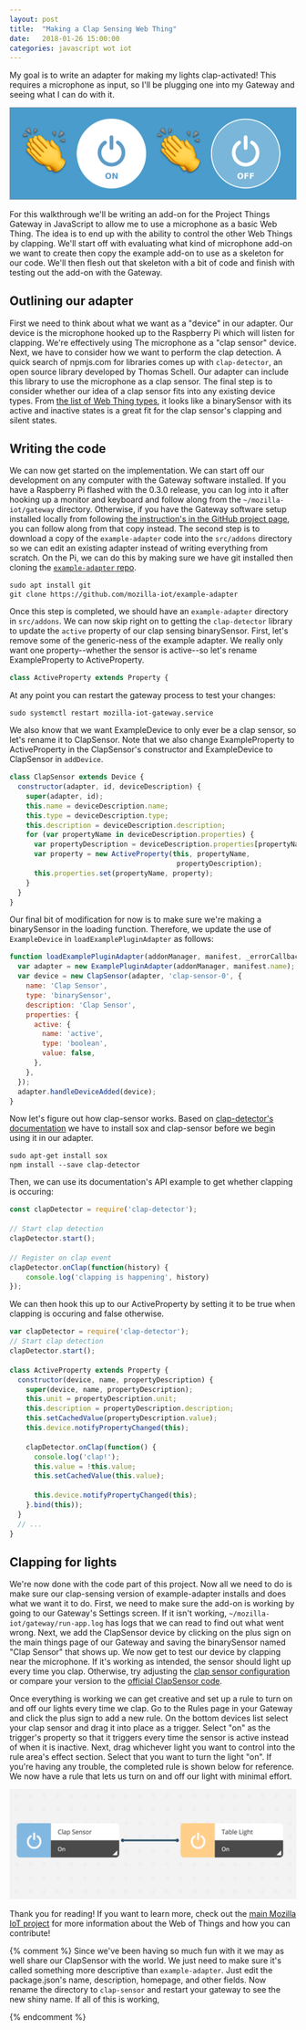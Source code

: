 ```yaml
---
layout: post
title:  "Making a Clap Sensing Web Thing"
date:   2018-01-26 15:00:00
categories: javascript wot iot
---
```


My goal is to write an adapter for making my lights clap-activated! This
requires a microphone as input, so I'll be plugging one into my Gateway and
seeing what I can do with it.

![clap on clap off](/assets/images/clap-on-clap-off.png)

For this walkthrough we'll be writing an add-on for the Project Things Gateway
in JavaScript to allow me to use a microphone as a basic Web Thing. The idea is
to end up with the ability to control the other Web Things by clapping.
We'll start off with evaluating what kind of microphone add-on we want to
create then copy the example add-on to use as a skeleton for our code. We'll
then flesh out that skeleton with a bit of code and finish with testing out the
add-on with the Gateway.

## Outlining our adapter

First we need to think about what we want as a "device" in our adapter. Our
device is the microphone hooked up to the Raspberry Pi which will listen for
clapping. We're effectively using The microphone as a "clap sensor" device.
Next, we have to consider how we want to perform the clap detection. A quick search of
npmjs.com for libraries comes up with `clap-detector`, an open source library
developed by Thomas Schell. Our adapter can include this library to use the
microphone as a clap sensor. The final step is to consider whether our idea of
a clap sensor fits into any existing device types. From [the list of Web Thing
types](https://mozilla-iot.github.io/wot/#web-thing-types), it looks like a
binarySensor with its active and inactive states is a great fit for the clap
sensor's clapping and silent states.

## Writing the code

We can now get started on the implementation. We can start off our development on any computer
with the Gateway software installed. If you have a Raspberry Pi flashed with
the 0.3.0 release, you can log into it after hooking up a monitor and keyboard
and follow along from the `~/mozilla-iot/gateway` directory. Otherwise, if you
have the Gateway software setup installed locally from following [the
instruction's in the GitHub project
page](https://github.com/mozilla-iot/gateway#things-gateway-by-mozilla), you
can follow along from that copy instead. The second step is to download a copy
of the `example-adapter` code into the `src/addons` directory so we can edit an
existing adapter instead of writing everything from scratch. On the Pi, we can
do this by making sure we have git installed then cloning the
[`example-adapter` repo](https://github.com/mozilla-iot/example-adapter).

```shell
sudo apt install git
git clone https://github.com/mozilla-iot/example-adapter
```

Once this step is completed, we should have an `example-adapter` directory in
`src/addons`. We can now skip right on to getting the `clap-detector` library
to update the `active` property of our clap sensing binarySensor.
First, let's remove some of the generic-ness of the example adapter. We really
only want one property--whether the sensor is active--so let's rename
ExampleProperty to ActiveProperty.

```javascript
class ActiveProperty extends Property {
```

At any point you can restart the gateway process to test your changes:
```shell
sudo systemctl restart mozilla-iot-gateway.service
```

We also know that we want ExampleDevice to only ever be a clap sensor, so let's
rename it to ClapSensor. Note that we also change ExampleProperty to
ActiveProperty in the ClapSensor's constructor and ExampleDevice to ClapSensor
in `addDevice`.

```javascript
class ClapSensor extends Device {
  constructor(adapter, id, deviceDescription) {
    super(adapter, id);
    this.name = deviceDescription.name;
    this.type = deviceDescription.type;
    this.description = deviceDescription.description;
    for (var propertyName in deviceDescription.properties) {
      var propertyDescription = deviceDescription.properties[propertyName];
      var property = new ActiveProperty(this, propertyName,
                                         propertyDescription);
      this.properties.set(propertyName, property);
    }
  }
}
```


Our final bit of
modification for now is to make sure we're making a binarySensor in the loading
function. Therefore, we update the use of `ExampleDevice` in
`loadExamplePluginAdapter` as follows:

```javascript
function loadExamplePluginAdapter(addonManager, manifest, _errorCallback) {
  var adapter = new ExamplePluginAdapter(addonManager, manifest.name);
  var device = new ClapSensor(adapter, 'clap-sensor-0', {
    name: 'Clap Sensor',
    type: 'binarySensor',
    description: 'Clap Sensor',
    properties: {
      active: {
        name: 'active',
        type: 'boolean',
        value: false,
      },
    },
  });
  adapter.handleDeviceAdded(device);
}
```

Now let's figure out how clap-sensor works. Based on [clap-detector's
documentation](https://www.npmjs.com/package/clap-detector) we have to install sox and clap-sensor before we begin using
it in our adapter.

```shell
sudo apt-get install sox
npm install --save clap-detector
```

Then, we can use its documentation's API example to get whether clapping is occuring:

```javascript
const clapDetector = require('clap-detector');

// Start clap detection
clapDetector.start();

// Register on clap event
clapDetector.onClap(function(history) {
    console.log('clapping is happening', history)
});
```

We can then hook this up to our ActiveProperty by setting it to be true when
clapping is occuring and false otherwise.
```javascript
var clapDetector = require('clap-detector');
// Start clap detection
clapDetector.start();

class ActiveProperty extends Property {
  constructor(device, name, propertyDescription) {
    super(device, name, propertyDescription);
    this.unit = propertyDescription.unit;
    this.description = propertyDescription.description;
    this.setCachedValue(propertyDescription.value);
    this.device.notifyPropertyChanged(this);

    clapDetector.onClap(function() {
      console.log('clap!');
      this.value = !this.value;
      this.setCachedValue(this.value);

      this.device.notifyPropertyChanged(this);
    }.bind(this));
  }
  // ...
}
```

## Clapping for lights

We're now done with the code part of this project. Now all we need to do is
make sure our clap-sensing version of example-adapter installs and does what we
want it to do. First, we need to make sure the add-on is working by going to
our Gateway's Settings screen.  If it isn't working,
`~/mozilla-iot/gateway/run-app.log` has logs that we can read to find out what
went wrong. Next, we add the ClapSensor device by clicking on the plus sign on
the main things page of our Gateway and saving the binarySensor named "Clap
Sensor" that shows up. We now get to test our device by clapping near the
microphone. If it's working as intended, the sensor should light up every time
you clap. Otherwise, try adjusting the [clap sensor
configuration](https://github.com/tom-s/clap-detector#configuration) or compare
your version to the [official ClapSensor
code](https://github.com/hobinjk/clap-sensor).

Once everything is working we can get creative and set up a rule to turn on and
off our lights every time we clap. Go to the Rules page in your Gateway and
click the plus sign to add a new rule. On the bottom devices list select your
clap sensor and drag it into place as a trigger. Select "on" as the trigger's
property so that it triggers every time the sensor is active instead of when it
is inactive. Next, drag whichever light you want to control into the rule
area's effect section. Select that you want to turn the light "on". If you're
having any trouble, the completed rule is shown below for reference. We now
have a rule that lets us turn on and off our light with minimal effort.

![if Clap Sensor is on then turn Table Light on](/assets/images/clap-rule.png)

Thank you for reading! If you want to learn more, check out the [main Mozilla
IoT project](https://iot.mozilla.org/) for more information about the Web of
Things and how you can contribute!

{% comment %}
Since we've been having so much fun with it we may as well share our ClapSensor
with the world. We just need to make sure it's called something more
descriptive than `example-adapter`. Just edit the package.json's name,
description, homepage, and other fields. Now rename the directory to
`clap-sensor` and restart your gateway to see the new shiny name. If all of this is working, 

{% endcomment %}
